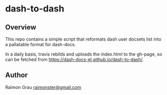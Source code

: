 # dash-to-dash

## Overview
This repo contains a simple script that reformats dash user docsets
list into a pallatable format for dash-docs.


In a daily basis, travis rebilds and uploads the index.html to the
gh-page, so can be fetched from
https://dash-docs-el.github.io/dash-to-dash/.

## Author

Raimon Grau <raimonster@gmail.com>
